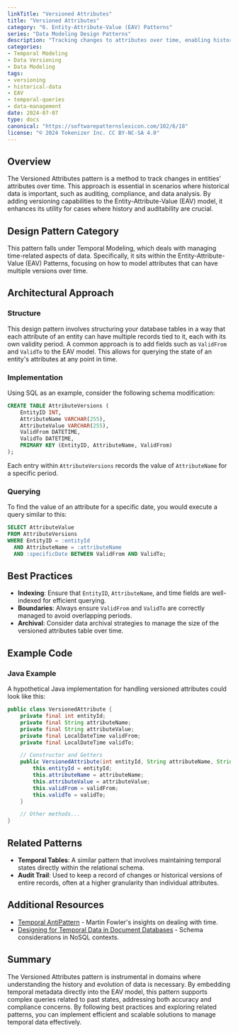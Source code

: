 ```yaml
---
linkTitle: "Versioned Attributes"
title: "Versioned Attributes"
category: "6. Entity-Attribute-Value (EAV) Patterns"
series: "Data Modeling Design Patterns"
description: "Tracking changes to attributes over time, enabling historical queries by incorporating versioning into the Entity-Attribute-Value model."
categories:
- Temporal Modeling
- Data Versioning
- Data Modeling
tags:
- versioning
- historical-data
- EAV
- temporal-queries
- data-management
date: 2024-07-07
type: docs
canonical: "https://softwarepatternslexicon.com/102/6/18"
license: "© 2024 Tokenizer Inc. CC BY-NC-SA 4.0"
---
```



## Overview

The Versioned Attributes pattern is a method to track changes in entities' attributes over time. This approach is essential in scenarios where historical data is important, such as auditing, compliance, and data analysis. By adding versioning capabilities to the Entity-Attribute-Value (EAV) model, it enhances its utility for cases where history and auditability are crucial.

## Design Pattern Category

This pattern falls under Temporal Modeling, which deals with managing time-related aspects of data. Specifically, it sits within the Entity-Attribute-Value (EAV) Patterns, focusing on how to model attributes that can have multiple versions over time.

## Architectural Approach

### Structure

This design pattern involves structuring your database tables in a way that each attribute of an entity can have multiple records tied to it, each with its own validity period. A common approach is to add fields such as `ValidFrom` and `ValidTo` to the EAV model. This allows for querying the state of an entity's attributes at any point in time.

### Implementation

Using SQL as an example, consider the following schema modification:

```sql
CREATE TABLE AttributeVersions (
    EntityID INT,
    AttributeName VARCHAR(255),
    AttributeValue VARCHAR(255),
    ValidFrom DATETIME,
    ValidTo DATETIME,
    PRIMARY KEY (EntityID, AttributeName, ValidFrom)
);
```

Each entry within `AttributeVersions` records the value of `AttributeName` for a specific period.

### Querying

To find the value of an attribute for a specific date, you would execute a query similar to this:

```sql
SELECT AttributeValue
FROM AttributeVersions
WHERE EntityID = :entityId
  AND AttributeName = :attributeName
  AND :specificDate BETWEEN ValidFrom AND ValidTo;
```

## Best Practices

- **Indexing**: Ensure that `EntityID`, `AttributeName`, and time fields are well-indexed for efficient querying.
- **Boundaries**: Always ensure `ValidFrom` and `ValidTo` are correctly managed to avoid overlapping periods.
- **Archival**: Consider data archival strategies to manage the size of the versioned attributes table over time.

## Example Code

### Java Example

A hypothetical Java implementation for handling versioned attributes could look like this:

```java
public class VersionedAttribute {
    private final int entityId;
    private final String attributeName;
    private final String attributeValue;
    private final LocalDateTime validFrom;
    private final LocalDateTime validTo;

    // Constructor and Getters
    public VersionedAttribute(int entityId, String attributeName, String attributeValue, LocalDateTime validFrom, LocalDateTime validTo) {
        this.entityId = entityId;
        this.attributeName = attributeName;
        this.attributeValue = attributeValue;
        this.validFrom = validFrom;
        this.validTo = validTo;
    }

    // Other methods...
}
```

## Related Patterns

- **Temporal Tables**: A similar pattern that involves maintaining temporal states directly within the relational schema.
- **Audit Trail**: Used to keep a record of changes or historical versions of entire records, often at a higher granularity than individual attributes.

## Additional Resources

- [Temporal AntiPattern](https://martinfowler.com/eaaDev/timePattern.html) - Martin Fowler's insights on dealing with time.
- [Designing for Temporal Data in Document Databases](https://www.mongodb.com/blog/post/designing-a-schema-for-time-series-data) - Schema considerations in NoSQL contexts.

## Summary

The Versioned Attributes pattern is instrumental in domains where understanding the history and evolution of data is necessary. By embedding temporal metadata directly into the EAV model, this pattern supports complex queries related to past states, addressing both accuracy and compliance concerns. By following best practices and exploring related patterns, you can implement efficient and scalable solutions to manage temporal data effectively.
